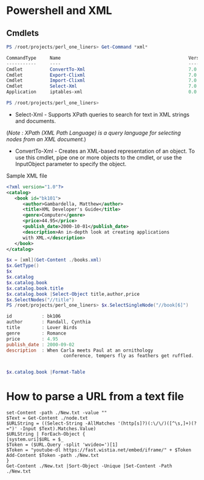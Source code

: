 # Powershell and XML


## Cmdlets
```powershell
PS /root/projects/perl_one_liners> Get-Command *xml*

CommandType     Name                                               Version    Source
-----------     ----                                               -------    ------
Cmdlet          ConvertTo-Xml                                      7.0.0.0    Microsoft.PowerShell.Utility
Cmdlet          Export-Clixml                                      7.0.0.0    Microsoft.PowerShell.Utility
Cmdlet          Import-Clixml                                      7.0.0.0    Microsoft.PowerShell.Utility
Cmdlet          Select-Xml                                         7.0.0.0    Microsoft.PowerShell.Utility
Application     iptables-xml                                       0.0.0.0    /usr/bin/iptables-xml

PS /root/projects/perl_one_liners>
```
* Select-Xml -  Supports XPath queries to search for text in XML strings and documents.

(*Note : XPath (XML Path Language) is a query language for selecting nodes from an XML document.*)
* ConvertTo-Xml - Creates an XML-based representation of an object. To use this cmdlet, pipe one or more objects to the cmdlet, or use the InputObject parameter to specify the object. 

Sample XML file 
```xml
<?xml version="1.0"?>
<catalog>
   <book id="bk101">
      <author>Gambardella, Matthew</author>
      <title>XML Developer's Guide</title>
      <genre>Computer</genre>
      <price>44.95</price>
      <publish_date>2000-10-01</publish_date>
      <description>An in-depth look at creating applications 
      with XML.</description>
   </book>
</catalog>
```
```powershell
$x = [xml](Get-Content ./books.xml)
$x.GetType()
$x
$x.catalog
$x.catalog.book
$x.catalog.book.title
$x.catalog.book |Select-Object title,author,price
$x.SelectNodes("//title")
PS /root/projects/perl_one_liners> $x.SelectSingleNode("//book[6]")

id           : bk106
author       : Randall, Cynthia
title        : Lover Birds
genre        : Romance
price        : 4.95
publish_date : 2000-09-02
description  : When Carla meets Paul at an ornithology 
                     conference, tempers fly as feathers get ruffled.


$x.catalog.book |Format-Table
```
# How to parse a URL from a text file

```
set-Content -path ./New.txt -value "" 
$Text = Get-Content ./node.txt
$URLString = ((Select-String -AllMatches '(http[s]?)(:\/\/)([^\s,]+)(?=")' -Input $Text).Matches.Value)
$URLString | ForEach-Object {
[system.uri]$URL = $_
$Token = ($URL.Query -split 'wvideo=')[1]
$Token = "youtube-dl https://fast.wistia.net/embed/iframe/" + $Token
Add-Content $Token -path ./New.txt
}
Get-Content ./New.txt |Sort-Object -Unique |Set-Content -Path ./New.txt

```